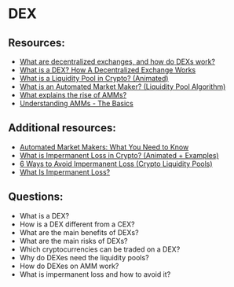 # DEX


## Resources:

* [What are decentralized exchanges, and how do DEXs work?](https://cointelegraph.com/defi-101/what-are-decentralized-exchanges-and-how-do-dexs-work)
* [What is a DEX? How A Decentralized Exchange Works](https://www.youtube.com/watch?v=2tTVJL4bpTU)
* [What is a Liquidity Pool in Crypto? (Animated)](https://www.youtube.com/watch?v=dVJzcFDo498)
* [What is an Automated Market Maker? (Liquidity Pool Algorithm)](https://www.youtube.com/watch?v=1PbZMudPP5E)
* [What explains the rise of AMMs?](https://medium.com/dragonfly-research/what-explains-the-rise-of-amms-7d008af1c399)
* [Understanding AMMs - The Basics](https://kermankohli.substack.com/p/understanding-amms-the-basics-f30)


## Additional resources:
* [Automated Market Makers: What You Need to Know](https://hackernoon.com/automated-market-makers-what-you-need-to-know)
* [What is Impermanent Loss in Crypto? (Animated + Examples)](https://www.youtube.com/watch?v=_m6Mowq3Ptk)
* [6 Ways to Avoid Impermanent Loss (Crypto Liquidity Pools)](https://www.youtube.com/watch?v=oyriORaeJOw)
* [What Is Impermanent Loss?](https://hackernoon.com/what-is-impermanent-loss)

## Questions:

* What is a DEX?
* How is a DEX different from a CEX?‍
* What are the main benefits of DEXs?
* What are the main risks of DEXs?
* Which cryptocurrencies can be traded on a DEX?
* Why do DEXes need the liquidity pools?
* How do DEXes on AMM work?
* What is impermanent loss and how to avoid it?
